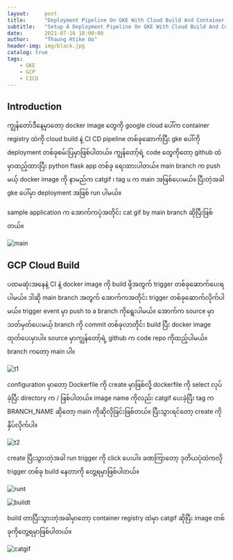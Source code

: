 ```yaml
---
layout:     post
title:      "Deployment Pipeline On GKE With Cloud Build And Container Registry"
subtitle:   "Setup A Deployment Pipeline On GKE With Cloud Build And Container Registry"
date:       2021-07-16 18:00:00
author:     "Thaung Htike Oo"
header-img: img/black.jpg
catalog: true
tags:
    - GKE
    - GCP
    - CICD
---    
```


<h2> Introduction </h2>

ကျွန်တော်ဒီနေ့မှာတော့ docker image တွေကို google cloud ပေါ်က container registry ထဲကို cloud build နဲ့ CI CD pipeline တစ်ခုဆောက်ပြီး gke ပေါ်ကို deployment တစ်ခုစမ်းပြမှာဖြစ်ပါတယ်။ ကျွန်တော့်ရဲ့ code တွေကိုတော့ github ထဲမှာထည့်ထားပြီး python flask app တစ်ခု ရေးထားပါတယ်။  main branch က push မယ့် docker image ကို နာမည်က catgif ၊ tag u က main အဖြစ်ပေးမယ်။ ပြီးတဲ့အခါ gke ပေါ်မှာ deployment အဖြစ် run ပါမယ်။

sample application က အောက်ကပုံအတိုင်း cat gif by main branch ဆိုပြီးဖြစ်တယ်။

![main](https://raw.githubusercontent.com/thaunggyee/thaunggyee.github.io/master/img/main.png)

<h2> GCP Cloud Build </h2>

ပထမဆုံးအနေနဲ့ CI နဲ့ docker image ကို build ဖို့အတွက် trigger တစ်ခုဆောက်ပေးရပါမယ်။ ဒါဆို main branch အတွက် အောက်ကအတိုင်း trigger တစ်ခုဆောက်လိုက်ပါမယ်။ trigger event မှာ push to a branch ကိုရွေးပါမယ်။ အောက်က source မှာ သတ်မှတ်ပေးမယ့် branch ကို commit တစ်ခုလာတိုင်း build ပြီး docker image ထုတ်ပေးမှာပါ။ source မှာကျွန်တော့်ရဲ့ github က code repo ကိုထည့်ပါမယ်။ branch ကတော့ main ပါ။

![t1](https://raw.githubusercontent.com/thaunggyee/thaunggyee.github.io/master/img/t2.png)
 
configuration မှာတော့ Dockerfile ကို create မှာဖြစ်လို့ dockerfile ကို select လုပ်ခဲ့ပြီး directory က / ဖြစ်ပါတယ်။ image name ကိုလည်း catgif ပေးခဲ့ပြီး tag က BRANCH_NAME ဆိုတော့ main ကိုဆိုလိုခြင်းဖြစ်တယ်။ ပြီးသွားရင်တော့ create ကိုနှိပ်လိုက်ပါ။

![t2](https://raw.githubusercontent.com/thaunggyee/thaunggyee.github.io/master/img/t2.png)

create ပြီးသွားတဲ့အခါ run trigger ကို click ပေးပါ။ ခဏကြာတော့ ဒုတိယပုံထဲကလို trigger တစ်ခု build နေတာကို တွေ့ရမှာဖြစ်ပါတယ်။

![runt](https://raw.githubusercontent.com/thaunggyee/thaunggyee.github.io/master/img/runt.png)

![buildt](https://raw.githubusercontent.com/thaunggyee/thaunggyee.github.io/master/img/buildt.png)

build တာပြီးသွားတဲ့အခါမှာတော့ container registry ထဲမှာ catgif ဆိုပြီး image တစ်ခုကိုတွေ့ရမှာဖြစ်ပါတယ်။

![catgif](https://raw.githubusercontent.com/thaunggyee/thaunggyee.github.io/master/img/catgif.png)

